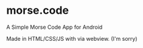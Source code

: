 # morse.code
A Simple Morse Code App for Android

Made in HTML/CSS/JS with via webview. (I'm sorry)
